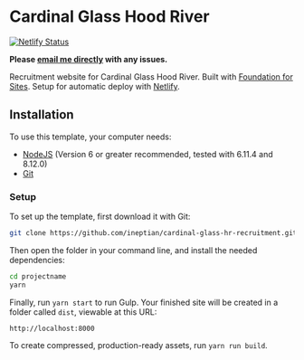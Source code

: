 # Cardinal Glass Hood River

[![Netlify Status](https://api.netlify.com/api/v1/badges/7a2f25f0-750c-49cd-a742-2bb536b93fe9/deploy-status)](https://app.netlify.com/sites/cardinalhr/deploys)


**Please [email me directly](mailto:ian@iandaly.com) with any issues.**

Recruitment website for Cardinal Glass Hood River. Built with [Foundation for Sites](http://foundation.zurb.com/sites). Setup for automatic deploy with [Netlify](https://www.netlify.com/).

## Installation

To use this template, your computer needs:

- [NodeJS](https://nodejs.org/en/) (Version 6 or greater recommended, tested with 6.11.4 and 8.12.0)
- [Git](https://git-scm.com/)

### Setup

To set up the template, first download it with Git:

```bash
git clone https://github.com/ineptian/cardinal-glass-hr-recruitment.git projectname
```

Then open the folder in your command line, and install the needed dependencies:

```bash
cd projectname
yarn
```

Finally, run `yarn start` to run Gulp. Your finished site will be created in a folder called `dist`, viewable at this URL:

```
http://localhost:8000
```

To create compressed, production-ready assets, run `yarn run build`.
